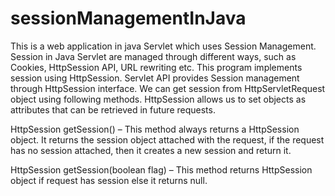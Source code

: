 # sessionManagementInJava

This is a web application in java Servlet which uses Session Management. Session in Java Servlet are managed through different ways, such as Cookies, HttpSession API, URL rewriting etc. This program implements session using HttpSession.
Servlet API provides Session management through HttpSession interface. We can get session from HttpServletRequest object using following methods. HttpSession allows us to set objects as attributes that can be retrieved in future requests.

HttpSession getSession() – This method always returns a HttpSession object. It returns the session object attached with the request, if the request has no session attached, then it creates a new session and return it.

HttpSession getSession(boolean flag) – This method returns HttpSession object if request has session else it returns null.
